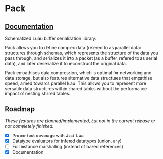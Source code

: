 # Pack

## [Documentation](https://isoopod.github.io/Pack/)

Schematized Luau buffer serialization library.

Pack allows you to define complex data (refered to as parallel data) structures through schemas, which represents the structure of the data you pass through,
and serializes it into a packet (as a buffer, refered to as serial data), and later deserialize it to reconstruct the original data.

Pack empathises data compression, which is optimal for networking and data storage, but also features alternative data structures that empathise speed, aimed
towards parallel luau. This allows you to represent more versatile data structures within shared tables without the performance impact of nesting shared tables.

## Roadmap

*These features are planned/implemented, but not in the current release or not completely finished.*  

- [x] Proper test coverage with Jest-Lua
- [x] Datatype evaluators for infered datatypes (union, any)
- [ ] Full instance marshalling (instead of baked references)
- [x] Documentation
